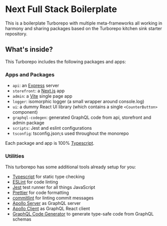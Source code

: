 # Next Full Stack Boilerplate

This is a boilerplate Turborepo with multiple meta-frameworks all working in harmony and sharing packages based on the Turborepo kitchen sink starter repository.

## What's inside?

This Turborepo includes the following packages and apps:

### Apps and Packages

- `api`: an [Express](https://expressjs.com/) server
- `storefront`: a [Next.js](https://nextjs.org) app
- `admin`: a [Vite](https://vitejs.dev/) single page app
- `logger`: isomorphic logger (a small wrapper around console.log)
- `ui`: a dummy React UI library (which contains a single `<CounterButton>` component)
- `graphql-codegen`: generated GraphQL code from api, storefront and admin package
- `scripts`: Jest and eslint configurations
- `tsconfig`: tsconfig.json;s used throughout the monorepo

Each package and app is 100% [Typescript](https://www.typescriptlang.org/).

### Utilities

This turborepo has some additional tools already setup for you:

- [Typescript](https://www.typescriptlang.org/) for static type checking
- [ESLint](https://eslint.org/) for code linting
- [Jest](https://jestjs.io) test runner for all things JavaScript
- [Prettier](https://prettier.io) for code formatting
- [commitlint](https://prettier.io) for linting commit messages
- [Apollo Server](https://www.apollographql.com/docs/apollo-server/) as GraphQL server
- [Apollo Client](https://www.apollographql.com/docs/react) as GraphQL React client
- [GraphQL Code Generator](https://www.graphql-code-generator.com/) to generate type-safe code from GraphQL schemas
